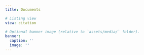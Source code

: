 ```yaml
---
title: Documents 

# Listing view
view: citation

# Optional banner image (relative to `assets/media/` folder).
banner:
  caption: ''
  image: ''
---
```

